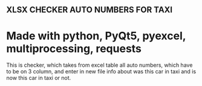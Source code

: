 ## XLSX CHECKER AUTO NUMBERS FOR TAXI
# Made with python, PyQt5, pyexcel, multiprocessing, requests

This is checker, which takes from excel table all auto numbers,
which have to be on 3 column, and enter in new file info about
was this car in taxi and is now this car in taxi or not.
